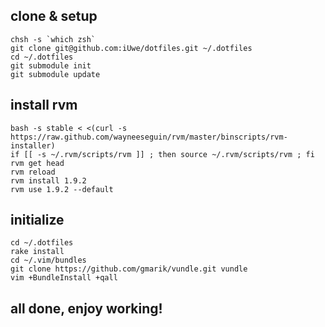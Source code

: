 ## clone & setup
    chsh -s `which zsh`
    git clone git@github.com:iUwe/dotfiles.git ~/.dotfiles
    cd ~/.dotfiles
    git submodule init
    git submodule update
  
## install rvm
    bash -s stable < <(curl -s https://raw.github.com/wayneeseguin/rvm/master/binscripts/rvm-installer)
    if [[ -s ~/.rvm/scripts/rvm ]] ; then source ~/.rvm/scripts/rvm ; fi
    rvm get head
    rvm reload
    rvm install 1.9.2
    rvm use 1.9.2 --default

## initialize
    cd ~/.dotfiles
    rake install
    cd ~/.vim/bundles
    git clone https://github.com/gmarik/vundle.git vundle
    vim +BundleInstall +qall

## all done, enjoy working!

